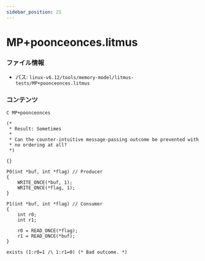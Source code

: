 ```yaml
---
sidebar_position: 21
---
```

# MP+poonceonces.litmus

### ファイル情報

- パス: `linux-v6.12/tools/memory-model/litmus-tests/MP+poonceonces.litmus`

### コンテンツ

```litmus
C MP+poonceonces

(*
 * Result: Sometimes
 *
 * Can the counter-intuitive message-passing outcome be prevented with
 * no ordering at all?
 *)

{}

P0(int *buf, int *flag) // Producer
{
	WRITE_ONCE(*buf, 1);
	WRITE_ONCE(*flag, 1);
}

P1(int *buf, int *flag) // Consumer
{
	int r0;
	int r1;

	r0 = READ_ONCE(*flag);
	r1 = READ_ONCE(*buf);
}

exists (1:r0=1 /\ 1:r1=0) (* Bad outcome. *)

```
